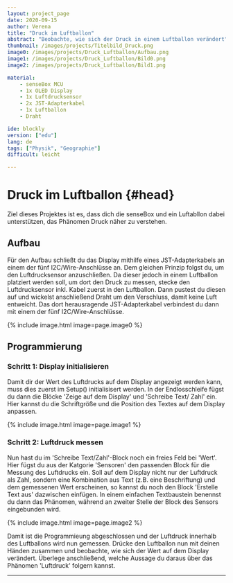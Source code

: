 ```yaml
---
layout: project_page  
date: 2020-09-15  
author: Verena
title: "Druck im Luftballon"
abstract: "Beobachte, wie sich der Druck in einem Luftballon verändert" 
thumbnail: /images/projects/Titelbild_Druck.png
image0: /images/projects/Druck_Luftballon/Aufbau.png
image1: /images/projects/Druck_Luftballon/Bild0.png
image2: /images/projects/Druck_Luftballon/Bild1.png

material: 
    - senseBox MCU 
    - 1x OLED Display
    - 1x Luftdrucksensor
    - 2x JST-Adapterkabel  
    - 1x Luftballon
    - Draht

ide: blockly
version: ["edu"]    
lang: de 
tags: ["Physik", "Geographie"] 
difficult: leicht

---
```

# Druck im Luftballon {#head}
Ziel dieses Projektes ist es, dass dich die senseBox und ein Luftabllon dabei unterstützen, das Phänomen Druck näher zu verstehen.  

## Aufbau
Für den Aufbau schließt du das Display mithilfe eines JST-Adapterkabels an einem der fünf I2C/Wire-Anschlüsse an. Dem gleichen Prinzip folgst du, um den Luftdrucksensor anzuschließen. Da dieser jedoch in einem Luftballon platziert werden soll, um dort den Druck zu messen, stecke den Luftdrucksensor inkl. Kabel zuerst in den Luftballon. Dann pustest du diesen auf und wickelst anschließend Draht um den Verschluss, damit keine Luft entweicht. Das dort herausragende JST-Adapterkabel verbindest du dann mit einem der fünf I2C/Wire-Anschlüsse. 

{% include image.html image=page.image0 %}

## Programmierung
### Schritt 1: Display initialisieren
Damit dir der Wert des Luftdrucks auf dem Display angezeigt werden kann, muss dies zuerst im Setup() initialisisert werden. In der Endlosschleife fügst du dann die Blöcke 'Zeige auf dem Display' und 'Schreibe Text/ Zahl' ein. Hier kannst du die Schriftgröße und die Position des Textes auf dem Display anpassen.

{% include image.html image=page.image1 %}


### Schritt 2: Luftdruck messen
Nun hast du im 'Schreibe Text/Zahl'-Block noch ein freies Feld bei 'Wert'. Hier fügst du aus der Katgorie 'Sensoren' den passenden Block für die Messung des Luftdrucks ein. Soll auf dem Display nicht nur der Luftdruck als Zahl, sondern eine Kombination aus Text (z.B. eine Beschriftung) und dem gemessenen Wert erscheinen, so kannst du noch den Block 'Erstelle Text aus' dazwischen einfügen. In einem einfachen Textbaustein benennst du dann das Phänomen, während an zweiter Stelle der Block des Sensors eingebunden wird.    

{% include image.html image=page.image2 %}

Damit ist die Programmieung abgeschlossen und der Luftdruck innerhalb des Luftballons wird nun gemessen. Drücke den Luftballon nun mit deinen Händen zusammen und beobachte, wie sich der Wert auf dem Display verändert. Überlege anschließend, welche Aussage du daraus über das Phänomen 'Luftdruck' folgern kannst. 


---

